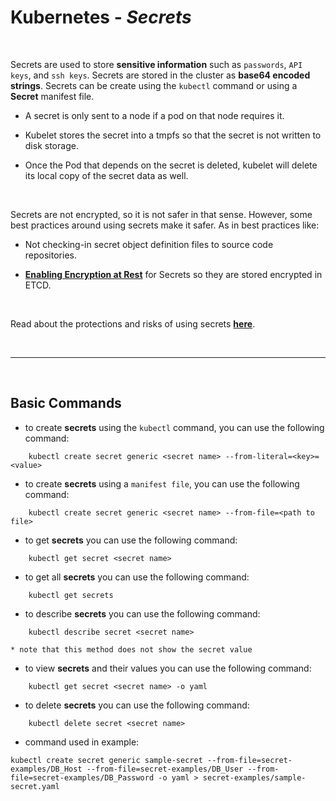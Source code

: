 # Kubernetes - ***Secrets***

<br>

Secrets are used to store **sensitive information** such as `passwords`, `API keys`, and `ssh keys`. Secrets are stored in the cluster as **base64 encoded strings**. Secrets can be create using the `kubectl` command or using a **Secret** manifest file.

* A secret is only sent to a node if a pod on that node requires it.

* Kubelet stores the secret into a tmpfs so that the secret is not written to disk storage.

* Once the Pod that depends on the secret is deleted, kubelet will delete its local copy of the secret data as well.

<br>

Secrets are not encrypted, so it is not safer in that sense. However, some best practices around using secrets make it safer. As in best practices like:

* Not checking-in secret object definition files to source code repositories.

* **[Enabling Encryption at Rest](https://kubernetes.io/docs/tasks/administer-cluster/encrypt-data/)** for Secrets so they are stored encrypted in ETCD. 

<br>



Read about the protections and risks of using secrets **[here](https://kubernetes.io/docs/concepts/configuration/secret/#protections)**.

<br>

___

<br>

## **Basic Commands**

* to create **secrets** using the `kubectl` command, you can use the following command:

```
    kubectl create secret generic <secret name> --from-literal=<key>=<value>
```

* to create **secrets** using a `manifest file`, you can use the following command:

```
    kubectl create secret generic <secret name> --from-file=<path to file>
```

* to get **secrets** you can use the following command:

```
    kubectl get secret <secret name>
```

* to get all **secrets** you can use the following command:

```
    kubectl get secrets
```

* to describe **secrets** you can use the following command:

```
    kubectl describe secret <secret name>
```
    * note that this method does not show the secret value

* to view **secrets** and their values you can use the following command:

```
    kubectl get secret <secret name> -o yaml
```

* to delete **secrets** you can use the following command:

```
    kubectl delete secret <secret name>
```

* command used in example:

```
kubectl create secret generic sample-secret --from-file=secret-examples/DB_Host --from-file=secret-examples/DB_User --from-file=secret-examples/DB_Password -o yaml > secret-examples/sample-secret.yaml

```


<br>